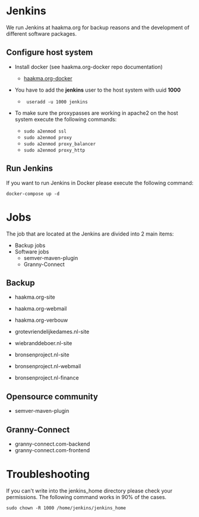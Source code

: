 # Jenkins

We run Jenkins at haakma.org for backup reasons and the development of different software packages.

## Configure host system

* Install docker (see haakma.org-docker repo documentation)
  * [haakma.org-docker]()

* You have to add the **jenkins** user to the host system with uuid **1000**
  * ` useradd -u 1000 jenkins`

* To make sure the proxypasses are working in apache2 on the host system execute the following commands:
  * `sudo a2enmod ssl`
  * `sudo a2enmod proxy`
  * `sudo a2enmod proxy_balancer`
  * `sudo a2enmod proxy_http`

## Run Jenkins

If you want to run Jenkins in Docker please execute the following command:

`docker-compose up -d`

# Jobs

The job that are located at the Jenkins are divided into 2 main items:

* Backup jobs
* Software jobs
  * semver-maven-plugin
  * Granny-Connect

## Backup

* haakma.org-site
* haakma.org-webmail
* haakma.org-verbouw

* grotevriendelijkedames.nl-site

* wiebranddeboer.nl-site

* bronsenproject.nl-site
* bronsenproject.nl-webmail
* bronsenproject.nl-finance

## Opensource community

* semver-maven-plugin

## Granny-Connect

* granny-connect.com-backend
* granny-connect.com-frontend

# Troubleshooting

If you can't write into the jenkins_home directory please check your permissions.
The following command works in 90% of the cases.

`sudo chown -R 1000 /home/jenkins/jenkins_home`



